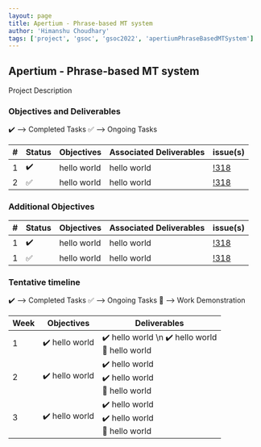 ```yaml
---
layout: page
title: Apertium - Phrase-based MT system
author: 'Himanshu Choudhary'
tags: ['project', 'gsoc', 'gsoc2022', 'apertiumPhraseBasedMTSystem']
---
```


## Apertium - Phrase-based MT system

Project Description 

### Objectives and Deliverables

:heavy_check_mark: --> Completed Tasks  :white_check_mark: --> Ongoing Tasks

| \# | Status  | Objectives                    | Associated Deliverables         | issue(s) |
| --- | --- | ----------------------------- | ---------------------------------------------- | -------- |
| 1 |:heavy_check_mark:|  hello world | hello world | [!318]() |
| 2 |:white_check_mark:|  hello world | hello world | [!318]() |


### Additional Objectives

| \# | Status  | Objectives         | Associated Deliverables                                             | issue(s) |
| --- | --- | ------------------ | ------------------------------------------------------------------- | -------- |
| 1 | :heavy_check_mark: | hello world  | hello world |    [!318]()     |
| 1 | :white_check_mark: | hello world  | hello world |    [!318]()     |


### Tentative timeline

:heavy_check_mark: --> Completed Tasks  :white_check_mark: --> Ongoing Tasks  :raised_hands: --> Work Demonstration

| Week  |Objectives | Deliverables |
|---|---|---|
|1| :heavy_check_mark: hello world  |  :heavy_check_mark: hello world \n :heavy_check_mark: hello world <br> :raised_hands: hello world|
|2| :heavy_check_mark: hello world  |  :heavy_check_mark: hello world <br/> :heavy_check_mark: hello world <br> :raised_hands: hello world|
|3| :heavy_check_mark: hello world  |  :heavy_check_mark: hello world <br/> :heavy_check_mark: hello world <br> :raised_hands: hello world|

